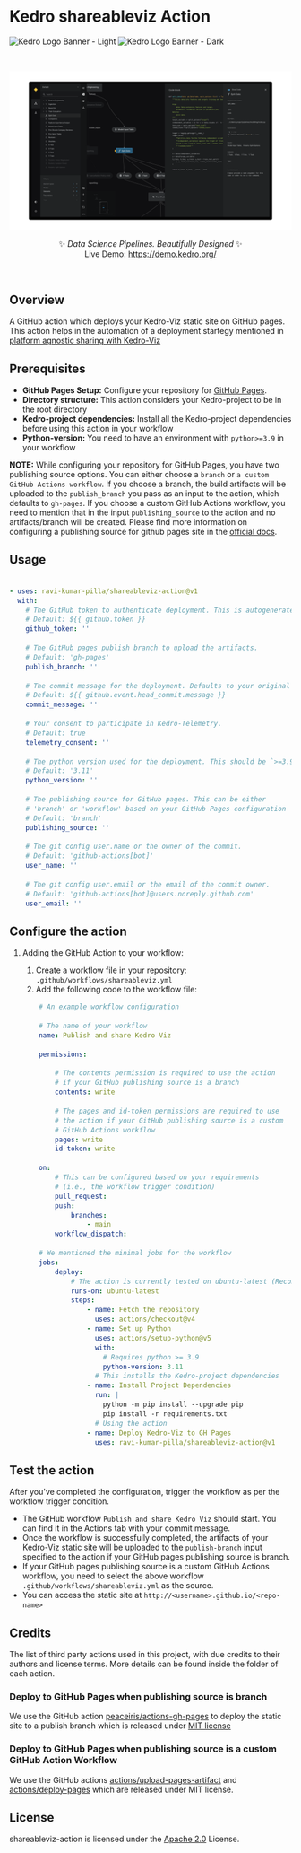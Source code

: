 # Kedro shareableviz Action

![Kedro Logo Banner - Light](https://raw.githubusercontent.com/kedro-org/kedro/main/.github/demo-dark.png#gh-dark-mode-only)
![Kedro Logo Banner - Dark](https://raw.githubusercontent.com/kedro-org/kedro/main/.github/demo-light.png#gh-light-mode-only)

<br />
<p align="center">

![Kedro-Viz Pipeline Visualisation](https://raw.githubusercontent.com/kedro-org/kedro-viz/main/.github/img/banner.png)

</p>

<p align="center">
✨ <em> Data Science Pipelines. Beautifully Designed</em> ✨
<br />
Live Demo: <a href="https://demo.kedro.org/" target="_blank">https://demo.kedro.org/</a>
</p>

<br />

## Overview

A GitHub action which deploys your Kedro-Viz static site on GitHub pages. This action helps in the automation of a deployment startegy mentioned in [platform agnostic sharing with Kedro-Viz](https://docs.kedro.org/projects/kedro-viz/en/v8.0.1/platform_agnostic_sharing_with_kedro_viz.html#static-website-hosting-platforms-such-as-github-pages)

## Prerequisites

- **GitHub Pages Setup:** Configure your repository for [GitHub Pages](https://docs.github.com/en/pages/quickstart).
- **Directory structure:** This action considers your Kedro-project to be in the root directory
- **Kedro-project dependencies:** Install all the Kedro-project dependencies before using this action in your workflow
- **Python-version:** You need to have an environment with `python>=3.9` in your workflow

**NOTE:** While configuring your repository for GitHub Pages, you have two publishing source options. You can either choose a `branch` or `a custom GitHub Actions workflow`. If you choose a branch, the build artifacts will be uploaded to the `publish_branch` you pass as an input to the action, which defaults to `gh-pages`. If you choose a custom GitHub Actions workflow, you need to mention that in the input `publishing_source` to the action and no artifacts/branch will be created. Please find more information on configuring a publishing source for github pages site in the [official docs](https://docs.github.com/en/pages/getting-started-with-github-pages/configuring-a-publishing-source-for-your-github-pages-site).


## Usage

```yaml

- uses: ravi-kumar-pilla/shareableviz-action@v1
  with:
    # The GitHub token to authenticate deployment. This is autogenerated by the action.
    # Default: ${{ github.token }}
    github_token: ''

    # The GitHub pages publish branch to upload the artifacts.
    # Default: 'gh-pages'
    publish_branch: ''

    # The commit message for the deployment. Defaults to your original commit message.
    # Default: ${{ github.event.head_commit.message }}
    commit_message: ''

    # Your consent to participate in Kedro-Telemetry.
    # Default: true
    telemetry_consent: ''

    # The python version used for the deployment. This should be `>=3.9`
    # Default: '3.11'
    python_version: ''

    # The publishing source for GitHub pages. This can be either 
    # 'branch' or 'workflow' based on your GitHub Pages configuration
    # Default: 'branch'
    publishing_source: ''
    
    # The git config user.name or the owner of the commit.
    # Default: 'github-actions[bot]'
    user_name: ''

    # The git config user.email or the email of the commit owner.
    # Default: 'github-actions[bot]@users.noreply.github.com'
    user_email: ''

```

## Configure the action

1. Adding the GitHub Action to your workflow:

   1. Create a workflow file in your repository: `.github/workflows/shareableviz.yml`
   2. Add the following code to the workflow file:

    ```yaml
        # An example workflow configuration

        # The name of your workflow
        name: Publish and share Kedro Viz 
        
        permissions:
            
            # The contents permission is required to use the action 
            # if your GitHub publishing source is a branch
            contents: write 
            
            # The pages and id-token permissions are required to use 
            # the action if your GitHub publishing source is a custom 
            # GitHub Actions workflow
            pages: write 
            id-token: write
        
        on: 
            # This can be configured based on your requirements 
            # (i.e., the workflow trigger condition)
            pull_request:
            push:
                branches:
                    - main
            workflow_dispatch:

        # We mentioned the minimal jobs for the workflow
        jobs: 
            deploy:
                # The action is currently tested on ubuntu-latest (Recommended)
                runs-on: ubuntu-latest 
                steps:
                    - name: Fetch the repository
                      uses: actions/checkout@v4
                    - name: Set up Python
                      uses: actions/setup-python@v5
                      with:
                        # Requires python >= 3.9
                        python-version: 3.11 
                      # This installs the Kedro-project dependencies
                    - name: Install Project Dependencies
                      run: |
                        python -m pip install --upgrade pip
                        pip install -r requirements.txt
                      # Using the action
                    - name: Deploy Kedro-Viz to GH Pages 
                      uses: ravi-kumar-pilla/shareableviz-action@v1     
    ```

## Test the action

After you've completed the configuration, trigger the workflow as per the workflow trigger condition.

- The GitHub workflow `Publish and share Kedro Viz` should start. You can find it in the Actions tab with your commit message.
- Once the workflow is successfully completed, the artifacts of your Kedro-Viz static site will be uploaded to the `publish-branch` input specified to the action if your GitHub pages publishing source is branch.
- If your GitHub pages publishing source is a custom GitHub Actions workflow, you need to select the above workflow `.github/workflows/shareableviz.yml` as the source.
- You can access the static site at `http://<username>.github.io/<repo-name>`

## Credits

The list of third party actions used in this project, with due credits to their authors and license terms. More details can be found inside the folder of each action.

### Deploy to GitHub Pages when publishing source is branch

We use the GitHub action [peaceiris/actions-gh-pages](https://github.com/peaceiris/actions-gh-pages) to deploy the static site to a publish branch which is released under [MIT license](https://github.com/peaceiris/actions-gh-pages?tab=MIT-1-ov-file#readme)

### Deploy to GitHub Pages when publishing source is a custom GitHub Action Workflow

We use the GitHub actions [actions/upload-pages-artifact](https://github.com/actions/upload-pages-artifact) and [actions/deploy-pages](https://github.com/actions/deploy-pages) which are released under MIT license.

## License

shareableviz-action is licensed under the [Apache 2.0](https://github.com/ravi-kumar-pilla/shareableviz-action/blob/main/LICENSE.md) License.